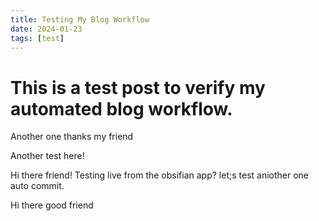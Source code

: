 ```yaml
---
title: Testing My Blog Workflow
date: 2024-01-23
tags: [test]
---
```


# This is a test post to verify my automated blog workflow.

Another one thanks my friend

Another test here!

Hi there friend! Testing live from the obsifian app?
let;s test aniother one auto commit.

Hi there good friend

